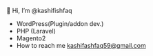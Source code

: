 👋 Hi, I’m @kashifishfaq
- WordPress(Plugin/addon dev.)
- PHP (Laravel)
- Magento2
- How to reach me kashifashfaq59@gmail.com

<!---
kashifishfaq/kashifishfaq is a ✨ special ✨ repository because its `README.md` (this file) appears on your GitHub profile.
You can click the Preview link to take a look at your changes.
--->
